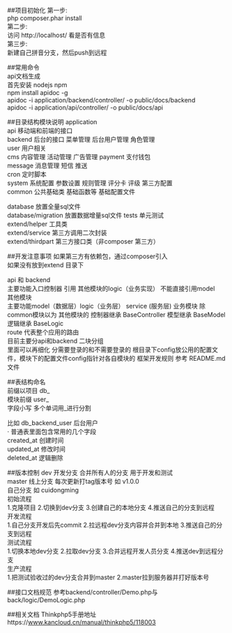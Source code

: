##项目初始化
第一步:  
php composer.phar install  
第二步:  
访问 http://localhost/ 看是否有信息  
第三步:  
新建自己拼音分支，然后push到远程
  
##常用命令  
api文档生成   
首先安装 nodejs npm  
npm install apidoc -g  
apidoc -i application/backend/controller/ -o public/docs/backend   
apidoc -i application/api/controller/ -o public/docs/api  

##目录结构模块说明
application  
api 移动端和前端的接口  
backend 后台的接口 菜单管理 后台用户管理 角色管理    
user 用户相关  
cms 内容管理 活动管理 广告管理
payment 支付钱包       
message 消息管理 短信 推送  
cron 定时脚本  
system 系统配置 参数设置 规则管理 评分卡 评级 第三方配置  
common 公共基础类 基础函数等 基础配置文件  
  
database 放置全量sql文件  
database/migration 放置数据增量sql文件 
tests 单元测试  
extend/helper 工具类  
extend/service 第三方调用二次封装  
extend/thirdpart 第三方接口类（非composer 第三方） 

##开发注意事项
如果第三方有依赖包，通过composer引入  
如果没有放到extend 目录下

api 和 backend   
    主要功能入口控制器 引用 其他模块的logic（业务实现） 不能直接引用model  
其他模块  
    主要功能model（数据层）logic（业务层） service (服务层)
业务模块 除common模块以为 其他模块的 控制器继承 BaseController 模型继承 BaseModel 逻辑继承 BaseLogic   
route 代表整个应用的路由  
目前主要分api和backend 二块分组  
里面可以再细化 分需要登录的和不需要登录的 
根目录下config放公用的配置文件，模块下的配置文件config指针对各自模块的 
框架开发规则 参考 README.md 文件

##表结构命名  
前缀以项目 db_  
模块前缀 user_  
字段小写 多个单词用_进行分割

比如 db_backend_user 后台用户  
·
普通表里面包含常用的几个字段  
created_at 创建时间  
updated_at 修改时间  
deleted_at 逻辑删除  

##版本控制
dev 开发分支 合并所有人的分支 用于开发和测试  
master 线上分支 每次更新打tag版本号 如 v1.0.0  
自己分支 如 cuidongming   
初始流程  
 1.克隆项目 2.切换到dev分支 3.创建自己的本地分支   4.推送自己的分支到远程  
开发流程  
 1.自己分支开发后先commit 2.拉远程dev分支内容并合并到本地   3.推送自己的分支到远程  
测试流程   
1.切换本地dev分支 2.拉取dev分支 3.合并远程开发人员分支   4.推送dev到远程分支  
生产流程   
1.把测试验收过的dev分支合并到master 2.master拉到服务器并打好版本号

##接口文档规范
参考backend/controller/Demo.php与back/logic/DemoLogic.php


##相关文档
Thinkphp5手册地址https://www.kancloud.cn/manual/thinkphp5/118003